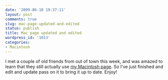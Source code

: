 ```yaml
---
date: '2009-06-18 19:37:11'
layout: post
comments: true
slug: mac-page-updated-and-edited
status: publish
title: Mac page updated and edited
wordpress_id: '1013'
categories:
- Macintosh
---
```


I met a couple of old friends from out of town this week, and was amazed to learn that they still actually use [my Macintosh page](http://fnord.phfactor.net/2005/06/13/macintosh-programs-notes-and-recommendations/). So I've just finished and edit and update pass on it to bring it up to date. Enjoy!
